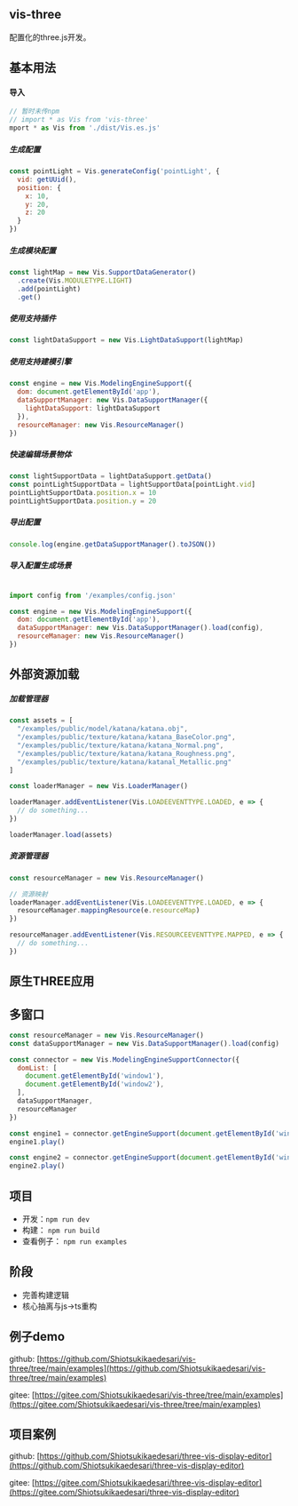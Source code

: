 ## vis-three

配置化的three.js开发。

## 基本用法

#### 导入

``` js
// 暂时未传npm
// import * as Vis from 'vis-three'
mport * as Vis from './dist/Vis.es.js'
```

##### 生成配置

``` js
const pointLight = Vis.generateConfig('pointLight', {
  vid: getUUid(),
  position: {
    x: 10,
    y: 20,
    z: 20
  }
})
```

##### 生成模块配置

``` js
const lightMap = new Vis.SupportDataGenerator()
  .create(Vis.MODULETYPE.LIGHT)
  .add(pointLight)
  .get()
```

##### 使用支持插件
``` js
const lightDataSupport = new Vis.LightDataSupport(lightMap)
```

##### 使用支持建模引擎
``` js
const engine = new Vis.ModelingEngineSupport({
  dom: document.getElementById('app'),
  dataSupportManager: new Vis.DataSupportManager({
    lightDataSupport: lightDataSupport
  }),
  resourceManager: new Vis.ResourceManager()
})
```

##### 快速编辑场景物体
``` js
const lightSupportData = lightDataSupport.getData()
const pointLightSupportData = lightSupportData[pointLight.vid]
pointLightSupportData.position.x = 10
pointLightSupportData.position.y = 20
```

##### 导出配置
``` js
console.log(engine.getDataSupportManager().toJSON())
```

##### 导入配置生成场景
``` js

import config from '/examples/config.json'

const engine = new Vis.ModelingEngineSupport({
  dom: document.getElementById('app'),
  dataSupportManager: new Vis.DataSupportManager().load(config),
  resourceManager: new Vis.ResourceManager()
})

```

## 外部资源加载

##### 加载管理器
``` js
const assets = [
  "/examples/public/model/katana/katana.obj",
  "/examples/public/texture/katana/katana_BaseColor.png",
  "/examples/public/texture/katana/katana_Normal.png",
  "/examples/public/texture/katana/katana_Roughness.png",
  "/examples/public/texture/katana/katanal_Metallic.png"
]

const loaderManager = new Vis.LoaderManager()

loaderManager.addEventListener(Vis.LOADEEVENTTYPE.LOADED, e => {
  // do something...
})

loaderManager.load(assets)
```
##### 资源管理器
``` js
const resourceManager = new Vis.ResourceManager()

// 资源映射
loaderManager.addEventListener(Vis.LOADEEVENTTYPE.LOADED, e => {
  resourceManager.mappingResource(e.resourceMap)
})

resourceManager.addEventListener(Vis.RESOURCEEVENTTYPE.MAPPED, e => {
  // do something...
})

```

## 原生THREE应用

## 多窗口

``` js
const resourceManager = new Vis.ResourceManager()
const dataSupportManager = new Vis.DataSupportManager().load(config)

const connector = new Vis.ModelingEngineSupportConnector({
  domList: [
    document.getElementById('window1'),
    document.getElementById('window2'),
  ],
  dataSupportManager,
  resourceManager
})

const engine1 = connector.getEngineSupport(document.getElementById('window1'))
engine1.play()

const engine2 = connector.getEngineSupport(document.getElementById('window2'))
engine2.play()

```

## 项目
* 开发：`npm run dev`
* 构建： `npm run build`
* 查看例子： `npm run examples`

## 阶段

* 完善构建逻辑
* 核心抽离与js->ts重构


## 例子demo
github: [https://github.com/Shiotsukikaedesari/vis-three/tree/main/examples](https://github.com/Shiotsukikaedesari/vis-three/tree/main/examples)

gitee: [https://gitee.com/Shiotsukikaedesari/vis-three/tree/main/examples](https://gitee.com/Shiotsukikaedesari/vis-three/tree/main/examples)


## 项目案例

github: [https://github.com/Shiotsukikaedesari/three-vis-display-editor](https://github.com/Shiotsukikaedesari/three-vis-display-editor)

gitee: [https://gitee.com/Shiotsukikaedesari/three-vis-display-editor](https://gitee.com/Shiotsukikaedesari/three-vis-display-editor)


